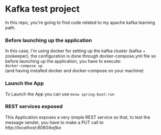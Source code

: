 # Kafka test project
In this repo, you're going to find code related to my apache kafka learning path.

### Before launching up the application
In this case, I'm using docker for setting up the kafka cluster (kafka + zookeeper), the configuration is done through
docker-compose.yml file so before launching up the application, you have to execute:  
`docker-compose up`  
(and having installed docker and docker-compose on your machine)

### Launch the App
To Launch the App you can use 
`mvnw spring-boot:run`

### REST services exposed
This Application exposes a very simple REST service so that, to test the message 
sender, you have to make a PUT call to _http://localhost:8080/kafka_

